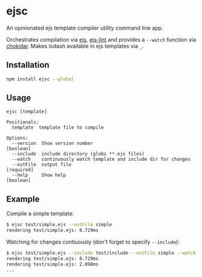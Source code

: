 # ejsc

An opinionated ejs template compiler utility command line app.

Orchestrates compilation via [ejs](https://github.com/mde/ejs), [ejs-lint](https://github.com/RyanZim/EJS-Lint) and provides a `--watch` function via [chokidar](https://github.com/paulmillr/chokidar). Makes lodash available in ejs templates via `_`.

## Installation

```sh
npm install ejsc --global
```

## Usage

```text
ejsc [template]

Positionals:
  template  template file to compile

Options:
  --version  Show version number                                       [boolean]
  --include  include directory (globs **.ejs files)
  --watch    continuously watch template and include dir for changes
  --outFile  output file                                              [required]
  --help     Show help                                                 [boolean]
```

## Example

Compile a simple template:

```bash
$ ejsc test/simple.ejs --outFile simple
rendering test/simple.ejs: 0.729ms
```

Watching for changes contiuously (don't forget to specify `--include`):

```bash
$ ejsc test/simple.ejs --include test/include --outFile simple --watch
rendering test/simple.ejs: 0.729ms
rendering test/simple.ejs: 2.098ms
...
```